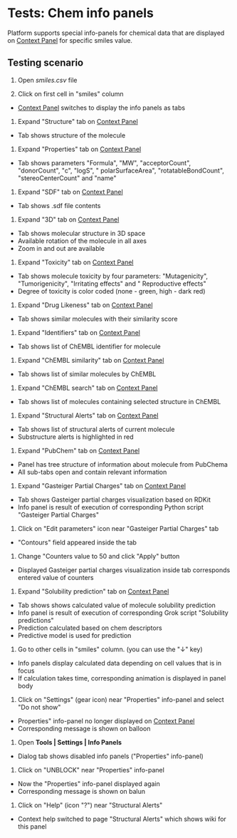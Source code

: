 <!-- TITLE: Tests: Chem info panels -->
<!-- SUBTITLE: -->

# Tests: Chem info panels

Platform supports special info-panels for chemical data that are displayed
on [Context Panel](../../datagrok/navigation/panels/panels.md#context-panel) for specific smiles value.

## Testing scenario

1. Open *smiles.csv* file

1. Click on first cell in "smiles" column

* [Context Panel](../../datagrok/navigation/panels/panels.md#context-panel) switches to display the info panels as tabs

1. Expand "Structure" tab on [Context Panel](../../datagrok/navigation/panels/panels.md#context-panel)

* Tab shows structure of the molecule

1. Expand "Properties" tab on [Context Panel](../../datagrok/navigation/panels/panels.md#context-panel)

* Tab shows parameters "Formula", "MW", "acceptorCount", "donorCount", "c", "logS", "
  polarSurfaceArea", "rotatableBondCount", "stereoCenterCount" and "name"

1. Expand "SDF" tab on [Context Panel](../../datagrok/navigation/panels/panels.md#context-panel)

* Tab shows .sdf file contents

1. Expand "3D" tab on [Context Panel](../../datagrok/navigation/panels/panels.md#context-panel)

* Tab shows molecular structure in 3D space
* Available rotation of the molecule in all axes
* Zoom in and out are available

1. Expand "Toxicity" tab on [Context Panel](../../datagrok/navigation/panels/panels.md#context-panel)

* Tab shows molecule toxicity by four parameters: "Mutagenicity", "Tumorigenicity", "Irritating effects" and "
  Reproductive effects"
* Degree of toxicity is color coded (none - green, high - dark red)

1. Expand "Drug Likeness" tab on [Context Panel](../../datagrok/navigation/panels/panels.md#context-panel)

* Tab shows similar molecules with their similarity score

1. Expand "Identifiers" tab on [Context Panel](../../datagrok/navigation/panels/panels.md#context-panel)

* Tab shows list of ChEMBL identifier for molecule

1. Expand "ChEMBL similarity" tab on [Context Panel](../../datagrok/navigation/panels/panels.md#context-panel)

* Tab shows list of similar molecules by ChEMBL

1. Expand "ChEMBL search" tab on [Context Panel](../../datagrok/navigation/panels/panels.md#context-panel)

* Tab shows list of molecules containing selected structure in ChEMBL

1. Expand "Structural Alerts" tab on [Context Panel](../../datagrok/navigation/panels/panels.md#context-panel)

* Tab shows list of structural alerts of current molecule
* Substructure alerts is highlighted in red

1. Expand "PubChem" tab on [Context Panel](../../datagrok/navigation/panels/panels.md#context-panel)

* Panel has tree structure of information about molecule from PubChema
* All sub-tabs open and contain relevant information

1. Expand "Gasteiger Partial Charges" tab on [Context Panel](../../datagrok/navigation/panels/panels.md#context-panel)

* Tab shows Gasteiger partial charges visualization based on RDKit
* Info panel is result of execution of corresponding Python script "Gasteiger Partial Charges"

1. Click on "Edit parameters" icon near "Gasteiger Partial Charges" tab

* "Contours" field appeared inside the tab

1. Change "Counters value to 50 and click "Apply" button

* Displayed Gasteiger partial charges visualization inside tab corresponds entered value of counters

1. Expand "Solubility prediction" tab on [Context Panel](../../datagrok/navigation/panels/panels.md#context-panel)

* Tab shows shows calculated value of molecule solubility prediction
* Info panel is result of execution of corresponding Grok script "Solubility predictions"
* Prediction calculated based on chem descriptors
* Predictive model is used for prediction

1. Go to other cells in "smiles" column. (you can use the "↓" key)

* Info panels display calculated data depending on cell values that is in focus
* If calculation takes time, corresponding animation is displayed in panel body

1. Click on "Settings" (gear icon) near "Properties" info-panel and select "Do not show"

* Properties" info-panel no longer displayed on [Context Panel](../../datagrok/navigation/panels/panels.md#context-panel)
* Corresponding message is shown on balloon

1. Open **Tools | Settings | Info Panels**

* Dialog tab shows disabled info panels ("Properties" info-panel)

1. Click on "UNBLOCK" near "Properties" info-panel

* Now the "Properties" info-panel displayed again
* Corresponding message is shown on balun

1. Click on "Help" (icon "?") near "Structural Alerts"

* Context help switched to page "Structural Alerts" which shows wiki for this panel
